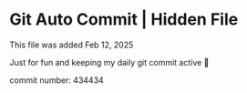 # Git Auto Commit | Hidden File

This file was added Feb 12, 2025

Just for fun and keeping my daily git commit active 🤪

commit number: 434434
